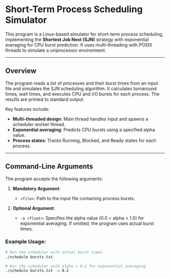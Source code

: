 # Short-Term Process Scheduling Simulator

This program is a Linux-based simulator for short-term process scheduling, implementing the **Shortest Job Next (SJN)** strategy with exponential averaging for CPU burst prediction. It uses multi-threading with POSIX threads to simulate a uniprocessor environment.

---

## Overview
The program reads a list of processes and their burst times from an input file and simulates the SJN scheduling algorithm. It calculates turnaround times, wait times, and executes CPU and I/O bursts for each process. The results are printed to standard output.

Key features include:
- **Multi-threaded design**: Main thread handles input and spawns a scheduler worker thread.
- **Exponential averaging**: Predicts CPU bursts using a specified alpha value.
- **Process states**: Tracks Running, Blocked, and Ready states for each process.

---

## Command-Line Arguments
The program accepts the following arguments:

1. **Mandatory Argument**:
   - `<file>`: Path to the input file containing process bursts.

2. **Optional Argument**:
   - `-a <float>`: Specifies the alpha value (0.0 < alpha < 1.0) for exponential averaging. If omitted, the program uses actual burst times.

### Example Usage:
```bash
# Run the scheduler with actual burst times
./schedule bursts.txt

# Run the scheduler with alpha = 0.2 for exponential averaging
./schedule bursts.txt -a 0.2